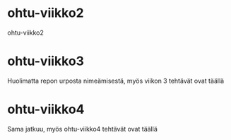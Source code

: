 ohtu-viikko2
============

ohtu-viikko2

ohtu-viikko3
============
Huolimatta repon urposta nimeämisestä, myös viikon 3 tehtävät ovat täällä

ohtu-viikko4
============
Sama jatkuu, myös ohtu-viikko4 tehtävät ovat täällä
